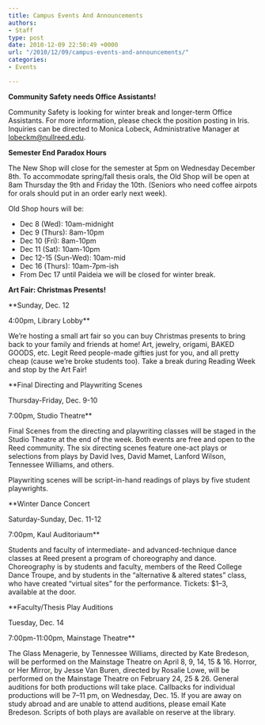 ```yaml
---
title: Campus Events And Announcements
authors:
- Staff
type: post
date: 2010-12-09 22:50:49 +0000
url: "/2010/12/09/campus-events-and-announcements/"
categories:
- Events

---
```

**Community Safety needs Office Assistants!**

Community Safety is looking for winter break and longer-term Office Assistants. For more information, please check the position posting in Iris. Inquiries can be directed to Monica Lobeck, Administrative Manager at [&#x6c;&#x6f;&#x62;&#x65;&#x63;&#x6b;&#x6d;&#x40;<span class="oe_displaynone">null</span>&#x72;&#x65;&#x65;&#x64;&#x2e;&#x65;&#x64;&#x75;][1].

**Semester End Paradox Hours**

The New Shop will close for the semester at 5pm on Wednesday December 8th. To accommodate spring/fall thesis orals, the Old Shop will be open at 8am Thursday the 9th and Friday the 10th. (Seniors who need coffee airpots for orals should put in an order early next week).

Old Shop hours will be:

  * Dec 8 (Wed): 10am-midnight
  * Dec 9 (Thurs): 8am-10pm
  * Dec 10 (Fri): 8am-10pm
  * Dec 11 (Sat): 10am-10pm
  * Dec 12-15 (Sun-Wed): 10am-mid
  * Dec 16 (Thurs): 10am-7pm-ish
  * From Dec 17 until Paideia we will be closed for winter break.

**Art Fair: Christmas Presents!**
  
**Sunday, Dec. 12
  
4:00pm, Library Lobby**

We’re hosting a small art fair so you can buy Christmas presents to bring back to your family and friends at home! Art, jewelry, origami, BAKED GOODS, etc. Legit Reed people-made gifties just for you, and all pretty cheap (cause we’re broke students too). Take a break during Reading Week and stop by the Art Fair!

**Final Directing and Playwriting Scenes
  
Thursday-Friday, Dec. 9-10
  
7:00pm, Studio Theatre**

Final Scenes from the directing and playwriting classes will be staged in the Studio Theatre at the end of the week. Both events are free and open to the Reed community. The six directing scenes feature one-act plays or selections from plays by David Ives, David Mamet, Lanford Wilson, Tennessee Williams, and others.

Playwriting scenes will be script-in-hand readings of plays by five student playwrights.

**Winter Dance Concert
  
Saturday-Sunday, Dec. 11-12
  
7:00pm, Kaul Auditoriaum**

Students and faculty of intermediate- and advanced-technique dance classes at Reed present a program of choreography and dance. Choreography is by students and faculty, members of the Reed College Dance Troupe, and by students in the “alternative & altered states” class, who have created “virtual sites” for the performance. Tickets: $1–3, available at the door.

**Faculty/Thesis Play Auditions
  
Tuesday, Dec. 14
  
7:00pm-11:00pm, Mainstage Theatre**

The Glass Menagerie, by Tennessee Williams, directed by Kate Bredeson, will be performed on the Mainstage Theatre on April 8, 9, 14, 15 & 16. Horror, or Her Mirror, by Jesse Van Buren, directed by Rosalie Lowe, will be performed on the Mainstage Theatre on February 24, 25 & 26. General auditions for both productions will take place. Callbacks for individual productions will be 7–11 pm, on Wednesday, Dec. 15. If you are away on study abroad and are unable to attend auditions, please email Kate Bredeson. Scripts of both plays are available on reserve at the library.

 [1]: mailto:&#x6c;&#x6f;&#x62;&#x65;&#x63;&#x6b;&#x6d;&#x40;&#x72;&#x65;&#x65;&#x64;&#x2e;&#x65;&#x64;&#x75;